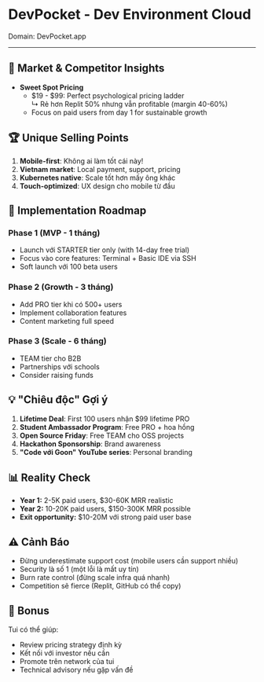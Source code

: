# DevPocket - Dev Environment Cloud

Domain: DevPocket.app

---

## 🧐 Market & Competitor Insights

- **Sweet Spot Pricing**
  - $19 - $99: Perfect psychological pricing ladder  
    ↳ Rẻ hơn Replit 50% nhưng vẫn profitable (margin 40-60%)
  - Focus on paid users from day 1 for sustainable growth

## 🏆 Unique Selling Points

1. **Mobile-first**: Không ai làm tốt cái này!
2. **Vietnam market**: Local payment, support, pricing
3. **Kubernetes native**: Scale tốt hơn mấy ông khác
4. **Touch-optimized**: UX design cho mobile từ đầu

## 🚀 Implementation Roadmap

### Phase 1 (MVP - 1 tháng)
- Launch với STARTER tier only (with 14-day free trial)
- Focus vào core features: Terminal + Basic IDE via SSH
- Soft launch với 100 beta users

### Phase 2 (Growth - 3 tháng)
- Add PRO tier khi có 500+ users
- Implement collaboration features
- Content marketing full speed

### Phase 3 (Scale - 6 tháng)
- TEAM tier cho B2B
- Partnerships với schools
- Consider raising funds

## 💡 "Chiêu độc" Gợi ý

1. **Lifetime Deal**: First 100 users nhận $99 lifetime PRO
2. **Student Ambassador Program**: Free PRO + hoa hồng
3. **Open Source Friday**: Free TEAM cho OSS projects
4. **Hackathon Sponsorship**: Brand awareness
5. **"Code với Goon" YouTube series**: Personal branding

## 📊 Reality Check

- **Year 1:** 2-5K paid users, $30-60K MRR realistic
- **Year 2:** 10-20K paid users, $150-300K MRR possible
- **Exit opportunity:** $10-20M với strong paid user base

## ⚠️ Cảnh Báo

- Đừng underestimate support cost (mobile users cần support nhiều)
- Security là số 1 (một lỗi là mất uy tín)
- Burn rate control (đừng scale infra quá nhanh)
- Competition sẽ fierce (Replit, GitHub có thể copy)

## 🎁 Bonus

Tui có thể giúp:
- Review pricing strategy định kỳ
- Kết nối với investor nếu cần
- Promote trên network của tui
- Technical advisory nếu gặp vấn đề